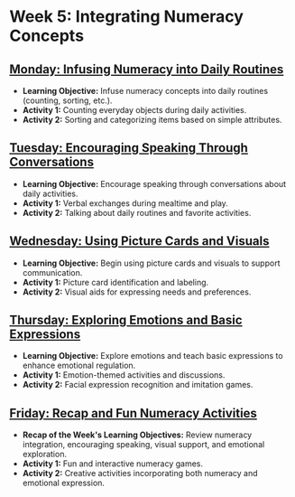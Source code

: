 # Week 5: Integrating Numeracy Concepts

## [Monday: Infusing Numeracy into Daily Routines](./1-Monday.md)
- **Learning Objective:** Infuse numeracy concepts into daily routines (counting, sorting, etc.).
- **Activity 1:** Counting everyday objects during daily activities.
- **Activity 2:** Sorting and categorizing items based on simple attributes.

## [Tuesday: Encouraging Speaking Through Conversations](./2-Tuesday.md)
- **Learning Objective:** Encourage speaking through conversations about daily activities.
- **Activity 1:** Verbal exchanges during mealtime and play.
- **Activity 2:** Talking about daily routines and favorite activities.

## [Wednesday: Using Picture Cards and Visuals](./3-Wednesday.md)
- **Learning Objective:** Begin using picture cards and visuals to support communication.
- **Activity 1:** Picture card identification and labeling.
- **Activity 2:** Visual aids for expressing needs and preferences.

## [Thursday: Exploring Emotions and Basic Expressions](./4-Thursday.md)
- **Learning Objective:** Explore emotions and teach basic expressions to enhance emotional regulation.
- **Activity 1:** Emotion-themed activities and discussions.
- **Activity 2:** Facial expression recognition and imitation games.

## [Friday: Recap and Fun Numeracy Activities](./5-Friday.md)
- **Recap of the Week's Learning Objectives:** Review numeracy integration, encouraging speaking, visual support, and emotional exploration.
- **Activity 1:** Fun and interactive numeracy games.
- **Activity 2:** Creative activities incorporating both numeracy and emotional expression.